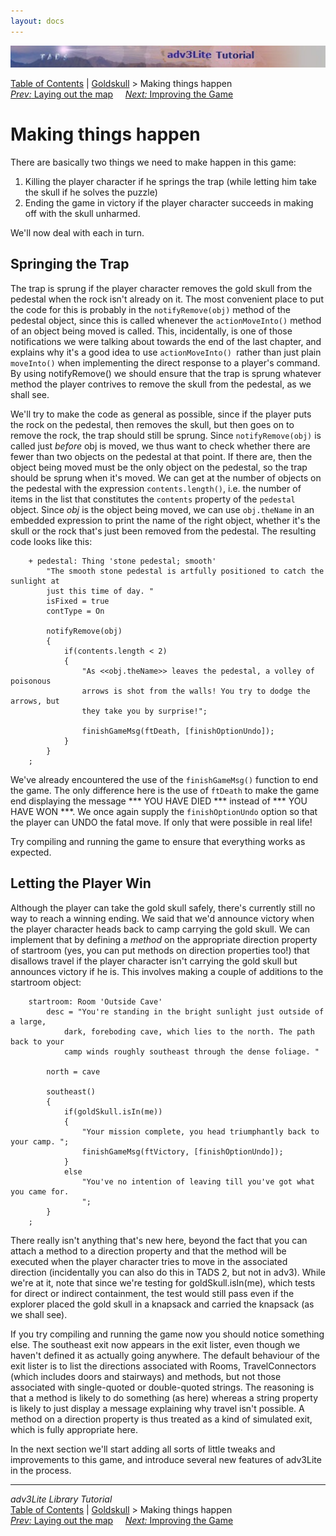 ```yaml
---
layout: docs
---
```

<div class="topbar">

<img src="topbar.jpg" data-border="0" />

</div>

<div class="nav">

<a href="toc.html" class="nav">Table of Contents</a> \|
<a href="revisit.html" class="nav">Goldskull</a> \> Making things
happen  
<span class="navnp"><a href="goldmap.html" class="nav"><em>Prev:</em> Laying out the map</a>
    <a href="improving.html" class="nav"><em>Next:</em> Improving the
Game</a>     </span>

</div>



# Making things happen

There are basically two things we need to make happen in this game:

1.  Killing the player character if he springs the trap (while letting
    him take the skull if he solves the puzzle)
2.  Ending the game in victory if the player character succeeds in
    making off with the skull unharmed.

We'll now deal with each in turn.

## Springing the Trap

The trap is sprung if the player character removes the gold skull from
the pedestal when the rock isn't already on it. The most convenient
place to put the code for this is probably in the
`notifyRemove(obj)` method of the pedestal
object, since this is called whenever the
`actionMoveInto()` method of an object being
moved is called. This, incidentally, is one of those notifications we
were talking about towards the end of the last chapter, and explains why
it's a good idea to use `actionMoveInto()
`rather than just plain `moveInto()` when
implementing the direct response to a player's command. By using
notifyRemove() we should ensure that the trap is sprung whatever method
the player contrives to remove the skull from the pedestal, as we shall
see.

We'll try to make the code as general as possible, since if the player
puts the rock on the pedestal, then removes the skull, but then goes on
to remove the rock, the trap should still be sprung. Since
`notifyRemove(obj)` is called just *before* obj
is moved, we thus want to check whether there are fewer than two objects
on the pedestal at that point. If there are, then the object being moved
must be the only object on the pedestal, so the trap should be sprung
when it's moved. We can get at the number of objects on the pedestal
with the expression `contents.length()`, i.e.
the number of items in the list that constitutes the
`contents` property of the
`pedestal` object. Since *obj* is the object
being moved, we can use `obj.theName` in an
embedded expression to print the name of the right object, whether it's
the skull or the rock that's just been removed from the pedestal. The
resulting code looks like this:

```
    + pedestal: Thing 'stone pedestal; smooth'
        "The smooth stone pedestal is artfully positioned to catch the sunlight at
        just this time of day. "
        isFixed = true
        contType = On
        
        notifyRemove(obj)
        {
            if(contents.length < 2)
            {
                "As <<obj.theName>> leaves the pedestal, a volley of poisonous
                arrows is shot from the walls! You try to dodge the arrows, but
                they take you by surprise!";  
                
                finishGameMsg(ftDeath, [finishOptionUndo]);  
            }
        }
    ;
```

We've already encountered the use of the
`finishGameMsg()` function to end the game. The
only difference here is the use of `ftDeath` to
make the game end displaying the message \*\*\* YOU HAVE DIED \*\*\*
instead of \*\*\* YOU HAVE WON \*\*\*. We once again supply the
`finishOptionUndo` option so that the player can
UNDO the fatal move. If only that were possible in real life!

Try compiling and running the game to ensure that everything works as
expected.

## Letting the Player Win

Although the player can take the gold skull safely, there's currently
still no way to reach a winning ending. We said that we'd announce
victory when the player character heads back to camp carrying the gold
skull. We can implement that by defining a *method* on the appropriate
direction property of startroom (yes, you can put methods on direction
properties too!) that disallows travel if the player character isn't
carrying the gold skull but announces victory if he is. This involves
making a couple of additions to the startroom object:

```
    startroom: Room 'Outside Cave'
        desc = "You're standing in the bright sunlight just outside of a large,
            dark, foreboding cave, which lies to the north. The path back to your
            camp winds roughly southeast through the dense foliage. " 
        
        north = cave 
        
        southeast()
        {
            if(goldSkull.isIn(me))
            {
                "Your mission complete, you head triumphantly back to your camp. ";
                finishGameMsg(ftVictory, [finishOptionUndo]);
            }
            else
                "You've no intention of leaving till you've got what you came for.
                ";
        }
    ;
```

There really isn't anything that's new here, beyond the fact that you
can attach a method to a direction property and that the method will be
executed when the player character tries to move in the associated
direction (incidentally you can also do this in TADS 2, but not in
adv3). While we're at it, note that since we're testing for
goldSkull.isIn(me), which tests for direct or indirect containment, the
test would still pass even if the explorer placed the gold skull in a
knapsack and carried the knapsack (as we shall see).

If you try compiling and running the game now you should notice
something else. The southeast exit now appears in the exit lister, even
though we haven't defined it as actually going anywhere. The default
behaviour of the exit lister is to list the directions associated with
Rooms, TravelConnectors (which includes doors and stairways) and
methods, but not those associated with single-quoted or double-quoted
strings. The reasoning is that a method is likely to do something (as
here) whereas a string property is likely to just display a message
explaining why travel isn't possible. A method on a direction property
is thus treated as a kind of simulated exit, which is fully appropriate
here.

In the next section we'll start adding all sorts of little tweaks and
improvements to this game, and introduce several new features of
adv3Lite in the process.



------------------------------------------------------------------------

<div class="navb">

*adv3Lite Library Tutorial*  
<a href="toc.html" class="nav">Table of Contents</a> \|
<a href="revisit.html" class="nav">Goldskull</a> \> Making things
happen  
<span class="navnp"><a href="goldmap.html" class="nav"><em>Prev:</em> Laying out the map</a>
    <a href="improving.html" class="nav"><em>Next:</em> Improving the
Game</a>     </span>

</div>
